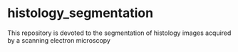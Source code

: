 # histology_segmentation
This repository is devoted to the segmentation of histology images acquired by a scanning electron microscopy

